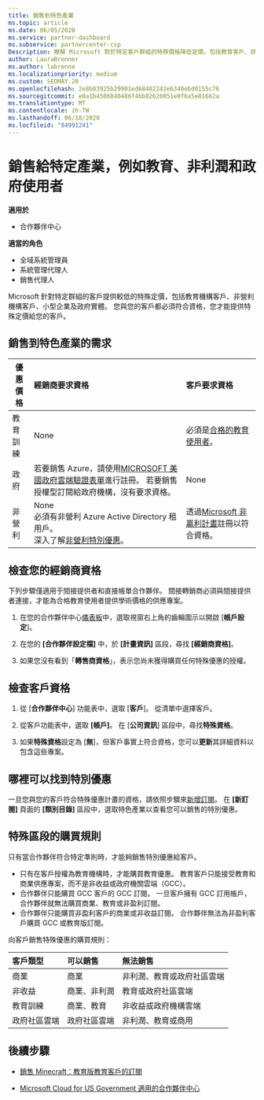 ```yaml
---
title: 銷售到特色產業
ms.topic: article
ms.date: 06/05/2020
ms.service: partner-dashboard
ms.subservice: partnercenter-csp
Description: 瞭解 Microsoft 對於特定客戶群組的特殊價格降低定價，包括教育客戶、非獲利客戶和政府使用者。
author: LauraBrenner
ms.author: labrenne
ms.localizationpriority: medium
ms.custom: SEOMAY.20
ms.openlocfilehash: 2e8b03925b29901ed68482242e6340ebd0155c76
ms.sourcegitcommit: e0a1b4506840486f4bb82620051e0f6a5e81662a
ms.translationtype: MT
ms.contentlocale: zh-TW
ms.lasthandoff: 06/18/2020
ms.locfileid: "84991241"
---
```

# <a name="sell-to-specialized-industries-like-education-non-profit-and-government-users"></a>銷售給特定產業，例如教育、非利潤和政府使用者

**適用於**

- 合作夥伴中心

**適當的角色**

- 全域系統管理員
- 系統管理代理人
- 銷售代理人

Microsoft 針對特定群組的客戶提供較低的特殊定價，包括教育機構客戶、非營利機構客戶、小型企業及政府實體。 您與您的客戶都必須符合資格，您才能提供特殊定價給您的客戶。 

## <a name="requirements-to-sell-to-specialized-industries"></a>銷售到特色產業的需求

|**優惠價格**   |**經銷商要求資格**   |**客戶要求資格**   |
|----------------------------|:---------------------------------|:------------------------------------------|
|教育訓練   |None   | 必須是[合格的教育使用者](https://www.microsoftvolumelicensing.com/DocumentSearch.aspx?Mode=3&DocumentTypeId=7)。   |
|政府   |若要銷售 Azure，請使用[MICROSOFT 美國政府雲端驗證表單](https://azuregov.microsoft.com/csp)進行註冊。 若要銷售授權型訂閱給政府機構，沒有要求資格。|   None|
|非營利  |None<br/> 必須有非營利 Azure Active Directory 租用戶。<br/> 深入了解[非營利特別優惠](https://assetsprod.microsoft.com/mpn/nonprofit-skus-in-csp-faq.pdf)。   |透過[Microsoft 非贏利計畫](https://nonprofit.microsoft.com/#/register)註冊以符合資格。   |

## <a name="check-your-reseller-qualifications"></a>檢查您的經銷商資格

下列步驟僅適用于間接提供者和直接帳單合作夥伴。 間接轉銷商必須與間接提供者連接，才能為合格教育使用者提供學術價格的供應專案。

1. 在您的合作夥伴中心[儀表板](https://partner.microsoft.com/dashboard)中，選取視窗右上角的齒輪圖示以開啟 [**帳戶設定**]。

2. 在您的 **\[合作夥伴設定檔\]** 中，於 **\[計畫資訊\]** 區段，尋找 **\[經銷商資格\]**。

3. 如果您沒有看到「**轉售商資格**」，表示您尚未獲得購買任何特殊優惠的授權。

## <a name="check-the-customer-qualifications"></a>檢查客戶資格

1. 從 [**合作夥伴中心**] 功能表中，選取 [**客戶**]。 從清單中選擇客戶。

2. 從客戶功能表中，選取 **\[帳戶\]**。 在 [**公司資訊**] 區段中，尋找**特殊資格**。

3. 如果**特殊資格**設定為 [**無**]，但客戶事實上符合資格，您可以**更新**其詳細資料以包含這些專案。

## <a name="where-to-find-special-offers"></a>哪裡可以找到特別優惠

一旦您與您的客戶符合特殊優惠計畫的資格，請依照步驟來[新增訂閱](create-a-new-subscription.md)。 在 **\[新訂閱]** 頁面的 **\[類別目錄\]** 區段中，選取特色產業以查看您可以銷售的特別優惠。

## <a name="purchase-rules-for-special-segments"></a>特殊區段的購買規則

只有當合作夥伴符合特定準則時，才能夠銷售特別優惠給客戶。 

- 只有在客戶授權為教育機構時，才能購買教育優惠。 教育客戶只能接受教育和商業供應專案，而不是非收益或政府機關雲端（GCC）。
- 合作夥伴只能購買 GCC 客戶的 GCC 訂閱。 一旦客戶擁有 GCC 訂用帳戶，合作夥伴就無法購買商業、教育或非盈利訂閱。 
- 合作夥伴只能購買非盈利客戶的商業或非收益訂閱。 合作夥伴無法為非盈利客戶購買 GCC 或教育版訂閱。

向客戶銷售特殊優惠的購買規則：

|**客戶類型**   |**可以銷售**   |**無法銷售**   |
|:----------------------------|:---------------------------------|:------------------------------------------|
| 商業 |商業 | 非利潤、教育或政府社區雲端 |
| 非收益 |商業、非利潤 | 教育或政府社區雲端 |
| 教育訓練 |商業、教育 | 非收益或政府機構雲端 |
| 政府社區雲端 |政府社區雲端 | 非利潤、教育或商用 |

## <a name="next-steps"></a>後續步驟

- [銷售 Minecraft：教育版教育客戶的訂閱](minecraft-subscriptions.md)

- [Microsoft Cloud for US Government 適用的合作夥伴中心](partner-center-for-microsoft-us-govt-cloud.md)
